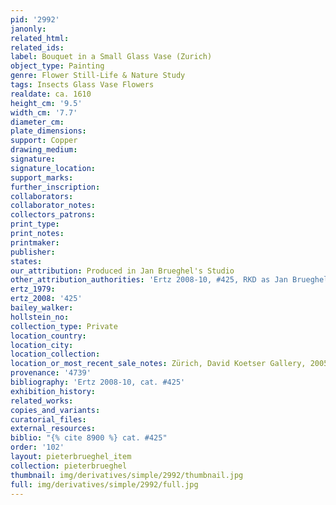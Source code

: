 ```yaml
---
pid: '2992'
janonly: 
related_html: 
related_ids: 
label: Bouquet in a Small Glass Vase (Zurich)
object_type: Painting
genre: Flower Still-Life & Nature Study
tags: Insects Glass Vase Flowers
realdate: ca. 1610
height_cm: '9.5'
width_cm: '7.7'
diameter_cm: 
plate_dimensions: 
support: Copper
drawing_medium: 
signature: 
signature_location: 
support_marks: 
further_inscription: 
collaborators: 
collaborator_notes: 
collectors_patrons: 
print_type: 
print_notes: 
printmaker: 
publisher: 
states: 
our_attribution: Produced in Jan Brueghel's Studio
other_attribution_authorities: 'Ertz 2008-10, #425, RKD as Jan Brueghel (II)'
ertz_1979: 
ertz_2008: '425'
bailey_walker: 
hollstein_no: 
collection_type: Private
location_country: 
location_city: 
location_collection: 
location_or_most_recent_sale_notes: Zürich, David Koetser Gallery, 2005
provenance: '4739'
bibliography: 'Ertz 2008-10, cat. #425'
exhibition_history: 
related_works: 
copies_and_variants: 
curatorial_files: 
external_resources: 
biblio: "{% cite 8900 %} cat. #425"
order: '102'
layout: pieterbrueghel_item
collection: pieterbrueghel
thumbnail: img/derivatives/simple/2992/thumbnail.jpg
full: img/derivatives/simple/2992/full.jpg
---
```

